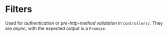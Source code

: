 Filters
=======

Used for _authentication_ or _pre-http-method validation_ in `controllers/`.
They are _async_, with the expected output is a `Promise`.